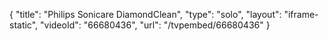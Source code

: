 {
    "title": "Philips Sonicare DiamondClean",
    "type": "solo",
    "layout": "iframe-static",
    "videoId": "66680436",
    "url": "\/tvpembed\/66680436"
}